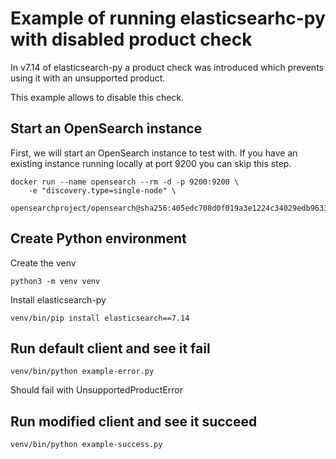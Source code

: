 # Example of running elasticsearhc-py with disabled product check

In v7.14 of elasticsearch-py a product check was introduced which prevents
using it with an unsupported product.

This example allows to disable this check.

## Start an OpenSearch instance

First, we will start an OpenSearch instance to test with. If you have an existing
instance running locally at port 9200 you can skip this step.

```
docker run --name opensearch --rm -d -p 9200:9200 \
    -e "discovery.type=single-node" \
    opensearchproject/opensearch@sha256:405edc708d0f019a3e1224c34029edb9633b79b496bf04e7da4fc3e8b003bcda
```

## Create Python environment

Create the venv

```
python3 -m venv venv
```

Install elasticsearch-py

```
venv/bin/pip install elasticsearch==7.14
```

## Run default client and see it fail

```
venv/bin/python example-error.py
```

Should fail with UnsupportedProductError

## Run modified client and see it succeed

```
venv/bin/python example-success.py
```
